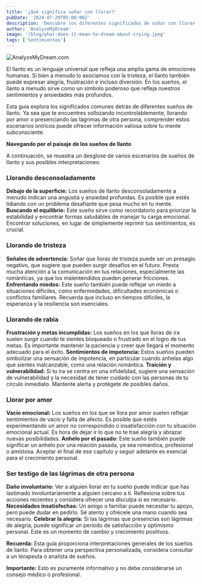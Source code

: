 ```yaml
---
title: '¿Qué significa soñar con llorar?'
pubDate: '2024-07-29T05:00:00Z'
description: 'Descubre los diferentes significados de soñar con llorar, desde llorar desconsoladamente hasta llorar por amor. Conoce cómo estos sueños reflejan tus emociones y situaciones personales.'
author: 'AnalyzeMyDream'
image: '/blog/what-does-it-mean-to-dream-about-crying.jpeg'
tags: ['Sentimientos']
---
```


![AnalyzeMyDream.com](/blog/what-does-it-mean-to-dream-about-crying.jpeg)


El llanto es un lenguaje universal que refleja una amplia gama de emociones humanas. Si bien a menudo lo asociamos con la tristeza, el llanto también puede expresar alegría, frustración e incluso diversión. En los sueños, el llanto a menudo sirve como un símbolo poderoso que refleja nuestros sentimientos y ansiedades más profundos. 

Esta guía explora los significados comunes detrás de diferentes sueños de llanto. Ya sea que te encuentres sollozando incontrolablemente, llorando por amor o presenciando las lágrimas de otra persona, comprender estos escenarios oníricos puede ofrecer información valiosa sobre tu mente subconsciente.

**Navegando por el paisaje de los sueños de llanto**

A continuación, se muestra un desglose de varios escenarios de sueños de llanto y sus posibles interpretaciones:

### Llorando desconsoladamente

**Debajo de la superficie:** Los sueños de llanto desconsoladamente a menudo indican una angustia y ansiedad profundas. Es posible que estés lidiando con un problema desafiante que pesa mucho en tu mente. 
**Buscando el equilibrio:** Este sueño sirve como recordatorio para priorizar la estabilidad y encontrar formas saludables de manejar tu carga emocional. Encontrar soluciones, en lugar de simplemente reprimir tus sentimientos, es crucial.

### Llorando de tristeza

**Señales de advertencia:** Soñar que lloras de tristeza puede ser un presagio negativo, que sugiere que pueden surgir desafíos en el futuro. Presta mucha atención a la comunicación en tus relaciones, especialmente las románticas, ya que los malentendidos pueden generar fricciones.
**Enfrentando miedos:** Este sueño también puede reflejar un miedo a situaciones difíciles, como enfermedades, dificultades económicas o conflictos familiares. Recuerda que incluso en tiempos difíciles, la esperanza y la resiliencia son esenciales.

### Llorando de rabia

**Frustración y metas incumplidas:** Los sueños en los que lloras de ira suelen surgir cuando te sientes bloqueado o frustrado en el logro de tus metas. Es importante mantener la paciencia y creer que llegará el momento adecuado para el éxito.
**Sentimientos de impotencia:** Estos sueños pueden simbolizar una sensación de impotencia, en particular cuando anhelas algo que sientes inalcanzable, como una relación romántica.
**Traición y vulnerabilidad:** Si tu ira se centra en una infidelidad, sugiere una sensación de vulnerabilidad y la necesidad de tener cuidado con las personas de tu círculo inmediato. Mantente alerta y protégete de posibles daños.

### Llorar por amor

**Vacío emocional:** Los sueños en los que se llora por amor suelen reflejar sentimientos de vacío y falta de afecto. Es posible que estés experimentando un amor no correspondido o insatisfacción con tu situación emocional actual. Es hora de dejar ir lo que no te trae alegría y abrazar nuevas posibilidades.
**Anhelo por el pasado:** Este sueño también puede significar un anhelo por una relación pasada, ya sea romántica, profesional o amistosa. Aceptar el final de ese capítulo y seguir adelante es esencial para el crecimiento personal.

### Ser testigo de las lágrimas de otra persona

**Daño involuntario:** Ver a alguien llorar en tu sueño puede indicar que has lastimado involuntariamente a alguien cercano a ti. Reflexiona sobre tus acciones recientes y considera ofrecer una disculpa si es necesario.
**Necesidades insatisfechas:** Un amigo o familiar puede necesitar tu apoyo, pero puede dudar en pedirlo. Sé atento y ofrécele una mano cuando sea necesario.
**Celebrar la alegría:** Si las lágrimas que presencias son lágrimas de alegría, puede significar un período de satisfacción y optimismo personal. Este es un momento de cambio y crecimiento positivos.

**Recuerda:** Esta guía proporciona interpretaciones generales de los sueños de llanto. Para obtener una perspectiva personalizada, considera consultar a un terapeuta o analista de sueños. 

**Importante:** Esto es puramente informativo y no debe considerarse un consejo médico o profesional.